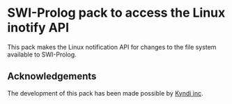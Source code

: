 # SWI-Prolog pack to access the Linux inotify API

This pack makes the Linux  notification  API   for  changes  to the file
system available to SWI-Prolog.

## Acknowledgements

The  development  of  this  pack  has   been  made  possible  by  [Kyndi
inc](http://www.kyndi.com/).
